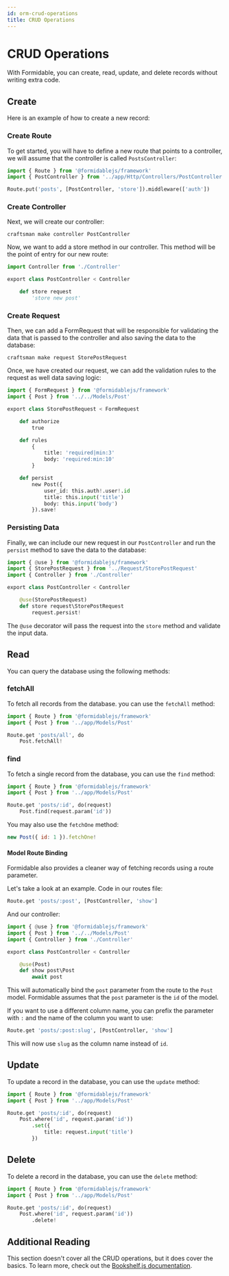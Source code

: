 ```yaml
---
id: orm-crud-operations
title: CRUD Operations
---
```


# CRUD Operations

With Formidable, you can create, read, update, and delete records without writing extra code.

## Create

Here is an example of how to create a new record:

### Create Route

To get started, you will have to define a new route that points to a controller, we will assume that the controller is called `PostsController`:

```py title="routes/api.imba"
import { Route } from '@formidablejs/framework'
import { PostController } from '../app/Http/Controllers/PostController'

Route.put('posts', [PostController, 'store']).middleware(['auth'])
```

### Create Controller

Next, we will create our controller:

```
craftsman make controller PostController
```

Now, we want to add a store method in our controller. This method will be the point of entry for our new route:

```py title="app/Http/Controllers/PostController.imba"
import Controller from './Controller'

export class PostController < Controller

	def store request
		'store new post'
```

### Create Request

Then, we can add a FormRequest that will be responsible for validating the data that is passed to the controller and also saving the data to the database:

```
craftsman make request StorePostRequest
```

Once, we have created our request, we can add the validation rules to the request as well data saving logic:

```py title="app/Http/Request/StorePostRequest.imba"
import { FormRequest } from '@formidablejs/framework'
import { Post } from '../../Models/Post'

export class StorePostRequest < FormRequest

	def authorize
		true

	def rules
		{
			title: 'required|min:3'
			body: 'required:min:10'
		}

	def persist
		new Post({
			user_id: this.auth!.user!.id
			title: this.input('title')
			body: this.input('body')
		}).save!
```

### Persisting Data

Finally, we can include our new request in our `PostController` and run the `persist` method to save the data to the database:

```py title="app/Http/Controllers/PostController.imba"
import { @use } from '@formidablejs/framework'
import { StorePostRequest } from '../Request/StorePostRequest'
import { Controller } from './Controller'

export class PostController < Controller

	@use(StorePostRequest)
	def store request\StorePostRequest
		request.persist!
```

The `@use` decorator will pass the request into the `store` method and validate the input data.

## Read

You can query the database using the following methods:

### fetchAll

To fetch all records from the database. you can use the `fetchAll` method:

```py title="routes/api.imba"
import { Route } from '@formidablejs/framework'
import { Post } from '../app/Models/Post'

Route.get 'posts/all', do
	Post.fetchAll!
```

### find

To fetch a single record from the database, you can use the `find` method:

```py title="routes/api.imba"
import { Route } from '@formidablejs/framework'
import { Post } from '../app/Models/Post'

Route.get 'posts/:id', do(request)
	Post.find(request.param('id'))

```

You may also use the `fetchOne` method:

```js
new Post({ id: 1 }).fetchOne!
```

#### Model Route Binding

Formidable also provides a cleaner way of fetching records using a route parameter.

Let's take a look at an example. Code in our routes file:

```py
Route.get 'posts/:post', [PostController, 'show']
```

And our controller:

```py title="app/Http/Controllers/PostController.imba"
import { @use } from '@formidablejs/framework'
import { Post } from '../../Models/Post'
import { Controller } from './Controller'

export class PostController < Controller

	@use(Post)
	def show post\Post
		await post
```

This will automatically bind the `post` parameter from the route to the `Post` model. Formidable assumes that the `post` parameter is the `id` of the model.

If you want to use a different column name, you can prefix the parameter with `:` and the name of the column you want to use:

```py
Route.get 'posts/:post:slug', [PostController, 'show']
```

This will now use `slug` as the column name instead of `id`.

## Update

To update a record in the database, you can use the `update` method:

```py title="routes/api.imba"
import { Route } from '@formidablejs/framework'
import { Post } from '../app/Models/Post'

Route.get 'posts/:id', do(request)
	Post.where('id', request.param('id'))
		.set({
			title: request.input('title')
		})

```

## Delete

To delete a record in the database, you can use the `delete` method:

```py title="routes/api.imba"
import { Route } from '@formidablejs/framework'
import { Post } from '../app/Models/Post'

Route.get 'posts/:id', do(request)
	Post.where('id', request.param('id'))
		.delete!
```

## Additional Reading

This section doesn't cover all the CRUD operations, but it does cover the basics. To learn more, check out the [Bookshelf.js documentation](https://bookshelfjs.org/).
